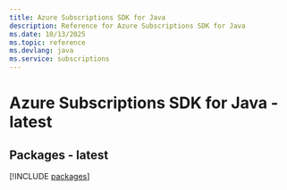 ```yaml
---
title: Azure Subscriptions SDK for Java
description: Reference for Azure Subscriptions SDK for Java
ms.date: 10/13/2025
ms.topic: reference
ms.devlang: java
ms.service: subscriptions
---
```

# Azure Subscriptions SDK for Java - latest
## Packages - latest
[!INCLUDE [packages](subscriptions-index.md)]